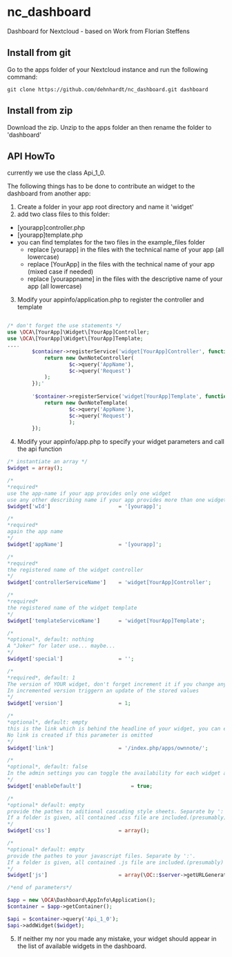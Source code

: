 # nc_dashboard
Dashboard for Nextcloud - based on Work from Florian Steffens


## Install from git

Go to the apps folder of your Nextcloud instance and run the following command:

    git clone https://github.com/dehnhardt/nc_dashboard.git dashboard

## Install from zip
Download the zip. Unzip to the apps folder an then rename the folder to 'dashboard'

## API HowTo

currently we use the class Api_1_0.

The following things has to be done to contribute an widget to the dashboard from another app:

1. Create a folder in your app root directory and name it 'widget'
2. add two class files to this folder:
  * [yourapp]controller.php
  * [yourapp]template.php
  * you can find templates for the two files in the example_files folder
    - replace [yourapp] in the files with the technical name of your app (all lowercase)
    - replace [YourApp] in the files with the technical name of your app (mixed case if needed)
    - replace [yourappname] in the files with the descriptive name of your app (all lowercase)
3. Modify your appinfo/application.php to register the controller and template
```php

/* don't forget the use statements */
use \OCA\[YourApp]\Widget\[YourApp]Controller;
use \OCA\[YourApp]\Widget\[YourApp]Template;
....
		$container->registerService('widget[YourApp]Controller', function(IContainer $c){
			return new OwnNoteController(
					$c->query('AppName'),
					$c->query('Request')
			);
		});'
		
		'$container->registerService('widget[YourApp]Template', function(IContainer $c){
			return new OwnNoteTemplate(
					$c->query('AppName'),
					$c->query('Request')
					);
		});
```
4. Modify your appinfo/app.php to specify your widget parameters and call the api function
```php
/* instantiate an array */
$widget = array();  

/* 
*required* 
use the app-name if your app provides only one widget
use any other describing name if your app provides more than one widget*/
$widget['wId']                      = '[yourapp]'; 

/* 
*required* 
again the app name 
*/
$widget['appName']                  = '[yourapp]'; 

/* 
*required*
the registered name of the widget controller 
*/
$widget['controllerServiceName']    = 'widget[YourApp]Controller'; 

/* 
*required*
the registered name of the widget template 
*/
$widget['templateServiceName']      = 'widget[YourApp]Template'; 

/* 
*optional*, default: nothing
A "Joker" for later use... maybe...
*/
$widget['special']                  = '';

/*
*required*, default: 1
The version of YOUR widget, don't forget increment it if you change any of these parameters
In incremented version triggern an update of the stored values
*/
$widget['version']					= 1; 

/* 
*optional*, default: empty
this is the link which is behind the headline of your widget, you can either link to your app (use the full path: /index.php/apps/[yourapp]/) or to any other internal or external page 
No link is created if this parameter is omitted
*/
$widget['link']						= '/index.php/apps/ownnote/';

/*
*optional*, default: false
In the admin settings you can toggle the availability for each widget and each group. If this parameter is set to true, the widget is available for all groups, otherwise the admin has to enable the widget for each group manually
*/
$widget['enableDefault']				= true;

/*
*optional* default: empty
provide the pathes to aditional cascading style sheets. Separate by ':'. 
If a folder is given, all contained .css file are included.(presumably)
*/
$widget['css']                      = array();

/*
*optional* default: empty
provide the pathes to your javascript files. Separate by ':'. 
If a folder is given, all contained .js file are included.(presumably)
*/
$widget['js']                       = array(\OC::$server->getURLGenerator()->linkTo('ownnote', 'widgets/script'));

/*end of parameters*/

$app = new \OCA\Dashboard\AppInfo\Application();
$container = $app->getContainer();

$api = $container->query('Api_1_0');
$api->addWidget($widget);
```
5. If neither my nor you made any mistake, your widget should appear in the list of available widgets in the dashboard.
